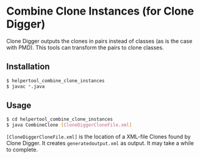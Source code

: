 # Combine Clone Instances (for Clone Digger)
Clone Digger outputs the clones in pairs instead of classes (as is the case with PMD).  This tools can transform the pairs to clone classes.

## Installation
```sh
$ helpertool_combine_clone_instances
$ javac *.java
```

## Usage
```sh
$ cd helpertool_combine_clone_instances
$ java CombineClone [CloneDiggerCloneFile.xml]
```
`[CloneDiggerCloneFile.xml]` is the location of a XML-file Clones found by Clone Digger.
It creates `generatedoutput.xml` as output. It may take a while to complete.